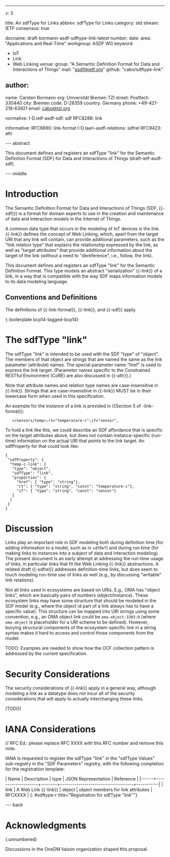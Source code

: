 ---
v: 3

title: An sdfType for Links
abbrev: sdfType for Links
category: std
stream: IETF
consensus: true

docname: draft-bormann-asdf-sdftype-link-latest
number:
date:
area: "Applications and Real-Time"
workgroup: ASDF WG
keyword:
 - IoT
 - Link
 - Web Linking
venue:
  group: "A Semantic Definition Format for Data and Interactions of Things"
  mail: "asdf@ietf.org"
  github: "cabo/sdftype-link"


author:
-
  name: Carsten Bormann
  org: Universität Bremen TZI
  street: Postfach 330440
  city: Bremen
  code: D-28359
  country: Germany
  phone: +49-421-218-63921
  email: cabo@tzi.org

normative:
  I-D.ietf-asdf-sdf: sdf
  RFC8288: link

informative:
  RFC6690: link-format
  I-D.laari-asdf-relations: sdfrel
  RFC9423: attr

--- abstract

This document defines and registers an sdfType "link" for the
Semantic Definition Format (SDF) for Data and Interactions of Things
(draft-ietf-asdf-sdf).

--- middle

# Introduction

The Semantic Definition Format for Data and Interactions of Things
(SDF, {{-sdf}}) is a format for domain experts to use in the creation
and maintenance of data and interaction models in the Internet of
Things.

A common data type that occurs in the modeling of IoT devices is the
*link*.
{{-link}} defines the concept of Web Linking, which, apart from the
target URI that any link will contain, can provide additional parameters, such
as the "link relation type" that explains the relationship expressed
by the link, as well as "target attributes" that provide additional
information about the target of the link (without a need to
"dereference", i.e., follow, the link).

This document defines and registers an sdfType "link" for the Semantic
Definition Format.
This type models an abstract "serialization" {{-link}} of a link, in a
way that is compatible with the way SDF maps information models to its
data modeling language.

## Conventions and Definitions

The definitions of {{-link-format}}, {{-link}}, and {{-sdf}} apply.

{::boilerplate bcp14-tagged-bcp14}

# The sdfType "link"

The sdfType "link" is intended to be used with the SDF "type" of "object".
The members of that object are strings that are named the same as the
link parameter (attribute) names.
The special parameter name "href" is used to express the link target.
(Parameter names specific to the Constrained RESTful Environment
(CoRE) are also discussed in {{-attr}}.)

Note that attribute names and relation type names are case-insensitive
in {{-link}}.
Strings that are case-insensitive in {{-link}} MUST be in their
lowercase form when used in this specification.

An example for the instance of a link is provided in {{Section 5 of -link-format}}:

~~~ link-format
   </sensors/temp>;rt="temperature-c";if="sensor",
~~~

To hold a link like this, we could describe an SDF affordance that is
specific on the target attributes above, but does not contain
instance-specific (run-time) information on the actual URI that points
to the link target.
An sdfProperty for that could look like:

~~~ sdf
{
 "sdfProperty": {
  "temp-c-link": {
   "type": "object",
   "sdfType": "link",
   "properties": {
     "href": { "type": "string"},
     "rt": { "type": "string", "const": "temperature-c"},
     "if": { "type": "string", "const": "sensor"}
   }
  }
 }
}
~~~

# Discussion

Links play an important role in SDF modeling both during definition
time (for adding information to a model, such as in `sdfRef`) and
during run time (for making links to instances into a subject of data
and interaction modeling).
The present document is an early attempt at addressing the run-time
usage of links, in particular links that fit the Web Linking {{-link}}
abstractions.
A related draft {{-sdfrel}} addresses definition-time links, but does
seem to touch modeling run-time use of links as well (e.g., by
discussing "writable" link relations).

Not all links used in ecosystems are based on URIs.
E.g., OMA has "object links", which are basically pairs of numbers (object/instance).
These ecosystem links may have some structure that should be modeled
in the SDF model (e.g., where the object id part of a link always has
to have a specific value).
This structure can be mapped into URI strings using some convention,
e.g., an OMA object link could be `oma-object:3303:0` (where
`oma-object` is placeholder for a URI scheme to be defined).
However, burying structural components of the ecosystem-specific link
in a string syntax makes it hard to access and control those
components from the model.

TODO: Examples are needed to show how the OCF collection pattern is
addressed by the current specification.

# Security Considerations

The security considerations of {{-link}} apply in a general way,
although modeling a link as a datatype does not incur all of the
security considerations that will apply to actually interchanging
these links.

(TODO)


# IANA Considerations

// RFC Ed.: please replace RFC XXXX with this RFC number and remove this note.

IANA is requested to register the sdfType "link" in the "sdfType Values" sub-registry in
the "SDF Parameters" registry, with the following completion for the
registration template:

| Name | Description        | type   | JSON Representation                | Reference |
|------+--------------------+--------+------------------------------------+-----------|
| link | A Web Link {{-link}} | object | object members for link attributes | RFCXXXX   |
{: #sdftype-r title="Registration for sdfType \"link\""}

--- back

# Acknowledgments
{:unnumbered}

Discussions in the OneDM liaison organization shaped this proposal.
